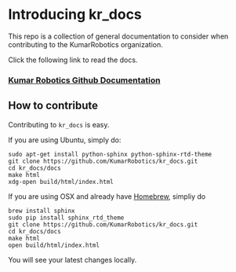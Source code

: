 # Introducing kr_docs

This repo is a collection of general documentation to consider when contributing to the KumarRobotics organization.

Click the following link to read the docs.

### [Kumar Robotics Github Documentation](http://kumar-robotics-github-documentation.readthedocs.org/en/master/)

## How to contribute

Contributing to `kr_docs` is easy.

If you are using Ubuntu, simply do:

```
sudo apt-get install python-sphinx python-sphinx-rtd-theme
git clone https://github.com/KumarRobotics/kr_docs.git
cd kr_docs/docs
make html
xdg-open build/html/index.html
```

If you are using OSX and already have [Homebrew](http://brew.sh), simpliy do

```
brew install sphinx
sudo pip install sphinx_rtd_theme
git clone https://github.com/KumarRobotics/kr_docs.git
cd kr_docs/docs
make html
open build/html/index.html
```

You will see your latest changes locally.
